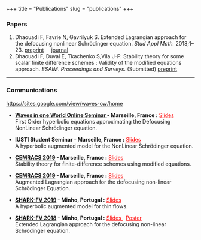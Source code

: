 +++
title = "Publications"
slug = "publications"
+++

### Papers

1. Dhaouadi F, Favrie N, Gavrilyuk S. Extended Lagrangian approach for the defocusing nonlinear Schrödinger equation. *Stud Appl Math.* 2018;1–23. <a href="https://hal.archives-ouvertes.fr/hal-01779915" target="blank" ><i class="fas fa-external-link-square-alt"></i> preprint</a> &nbsp; &nbsp;  <a href="https://onlinelibrary.wiley.com/doi/abs/10.1111/sapm.12238" target="blank"> <i class="fas fa-external-link-square-alt"></i> journal</a>
2. Dhaouadi F, Duval E, Tkachenko S,Vila J-P. Stability theory for some scalar finite difference schemes : Validity of the modified equations approach. *ESAIM: Proceedings and Surveys.*  (Submitted) </i> <a href="https://arxiv.org/abs/2004.12879" target="blank"><i class="fas fa-external-link-square-alt"></i> preprint</a> 


---


### Communications
https://sites.google.com/view/waves-ow/home

- **<a href="http://smai.emath.fr/cemracs/cemracs19/" target="blank">Waves in one World Online Seminar </a>- <i class="fas fa-map-marker-alt "></i> Marseille, France :**  <a href="Waves_1_World.pdf" target="blank" style="color:#FF0000;"> <i class="far fa-file-pdf"></i> Slides </a>  
First Order hyperbolic equations approximating the Defocusing NonLinear Schrödinger equation.

- **IUSTI Student Seminar - <i class="fas fa-map-marker-alt "></i> Marseille, France :**  <a href="CCS_Presentation_2020.pdf" target="blank" style="color:#FF0000;"> <i class="far fa-file-pdf"></i> Slides </a>  
A hyperbolic augmented model for the NonLinear Schrödinger equation.

- **<a href="http://smai.emath.fr/cemracs/cemracs19/" target="blank">CEMRACS 2019</a> - <i class="fas fa-map-marker-alt "></i> Marseille, France :**  <a href="Tolosa.pdf" target="blank" style="color:#FF0000;"> <i class="far fa-file-pdf"></i> Slides </a>  
Stability theory for finite-difference schemes using modified equations.

- **<a href="http://smai.emath.fr/cemracs/cemracs19/" target="blank">CEMRACS 2019</a> - <i class="fas fa-map-marker-alt "></i> Marseille, France :**  <a href="dhaouadi_Cemracs.pdf" target="blank" style="color:#FF0000;"> <i class="far fa-file-pdf"></i> Slides </a>  
Augmented Lagrangian approach for the defocusing non-linear Schrödinger Equation.

- **<a href="https://shark-fv.eu/shark2019/" target="blank">SHARK-FV 2019</a> - <i class="fas fa-map-marker-alt "></i> Minho, Portugal :** <a href="Dhaouadi_SHARK2019.pdf" target="blank" style="color:#FF0000;"> <i class="far fa-file-pdf"></i> Slides </a>   
A hyperbolic augmented model for thin flows.

- **<a href="https://shark-fv.eu/shark2018/" target="blank">SHARK-FV 2018</a> - <i class="fas fa-map-marker-alt "></i> Minho, Portugal :** <a href="Dhaouadi_SHARK2018.pdf" target="blank" style="color:#FF0000;"> <i class="far fa-file-pdf"></i> Slides </a> &nbsp; <a href="SHARK_2018_Poster.pdf" target="blank" style="color:#FF0000;"> <i class="far fa-file-pdf"></i> Poster </a>   
Extended Lagrangian approach for the defocusing non-linear Schrödinger equation.
